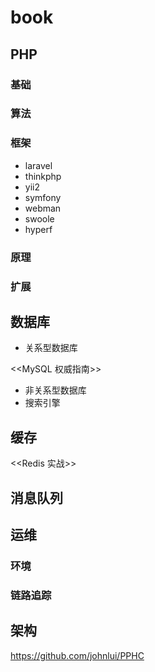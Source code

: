 # book

## PHP

### 基础

### 算法

### 框架

- laravel
- thinkphp
- yii2
- symfony
- webman
- swoole
- hyperf

### 原理

### 扩展

## 数据库

- 关系型数据库

<<MySQL 权威指南>>

- 非关系型数据库
- 搜索引擎

## 缓存

<<Redis 实战>>

## 消息队列

## 运维

### 环境

### 链路追踪

## 架构

https://github.com/johnlui/PPHC
